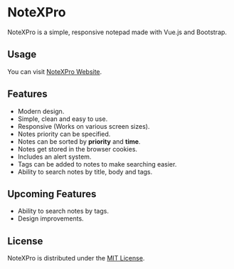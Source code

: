 # NoteXPro

NoteXPro is a simple, responsive notepad made with Vue.js and Bootstrap.

## Usage

You can visit [NoteXPro Website](https://www.google.com "NoteXPro Website").

## Features

* Modern design.
* Simple, clean and easy to use.
* Responsive (Works on various screen sizes).
* Notes priority can be specified.
* Notes can be sorted by **priority** and **time**.
* Notes get stored in the browser cookies.
* Includes an alert system.
* Tags can be added to notes to make searching easier.
* Ability to search notes by title, body and tags.

## Upcoming Features

* Ability to search notes by tags.
* Design improvements.

## License

NoteXPro is distributed under the [MIT License](https://github.com/AmeerTaweel/note-x-pro/blob/master/LICENSE.md).
